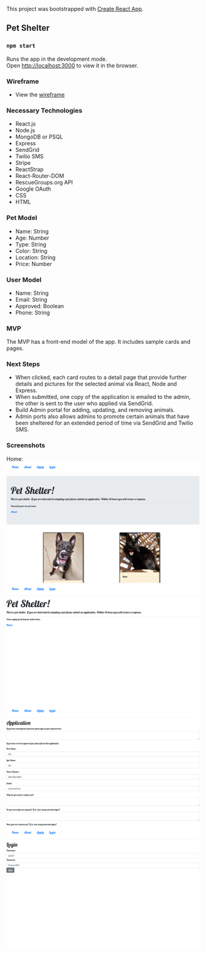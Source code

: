This project was bootstrapped with [Create React App](https://github.com/facebook/create-react-app).

## Pet Shelter

### `npm start`

Runs the app in the development mode.<br />
Open [http://localhost:3000](http://localhost:3000) to view it in the browser.

### Wireframe
- View the [wireframe](https://wireframe.cc/n3b6e7)


### Necessary Technologies

- React.js
- Node.js
- MongoDB or PSQL
- Express
- SendGrid
- Twilio SMS
- Stripe
- ReactStrap
- React-Router-DOM
- RescueGroups.org API
- Google OAuth
- CSS
- HTML


### Pet Model
- Name: String
- Age: Number
- Type: String
- Color: String
- Location: String
- Price: Number

### User Model
- Name: String
- Email: String
- Approved: Boolean
- Phone: String

### MVP
The MVP has a front-end model of the app. It includes sample cards and pages. 

### Next Steps
- When clicked, each card routes to a detail page that provide further details and pictures for the selected animal via React, Node and Express.
- When submitted, one copy of the application is emailed to the admin, the other is sent to the user who applied via SendGrid.
- Build Admin portal for adding, updating, and removing animals.
- Admin ports also allows admins to promote certain animals that have been sheltered for an extended period of time via SendGrid and Twilio SMS.

### Screenshots
Home: 
![Home Page][home]
![About Page][about]
![Application Page][apply]
![Login Page][login]


[home]: public/screenshots/home.png "Home Page"
[about]: public/screenshots/about.png "About Page"
[apply]: public/screenshots/apply.png "Application Page"
[login]: public/screenshots/login.png "Login Page"